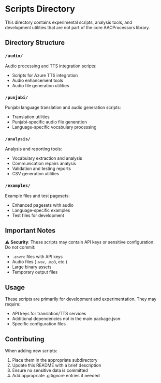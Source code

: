 # Scripts Directory

This directory contains experimental scripts, analysis tools, and development utilities that are not part of the core AACProcessors library.

## Directory Structure

### `/audio/`
Audio processing and TTS integration scripts:
- Scripts for Azure TTS integration
- Audio enhancement tools
- Audio file generation utilities

### `/punjabi/`
Punjabi language translation and audio generation scripts:
- Translation utilities
- Punjabi-specific audio file generation
- Language-specific vocabulary processing

### `/analysis/`
Analysis and reporting tools:
- Vocabulary extraction and analysis
- Communication repairs analysis
- Validation and testing reports
- CSV generation utilities

### `/examples/`
Example files and test pagesets:
- Enhanced pagesets with audio
- Language-specific examples
- Test files for development

## Important Notes

⚠️ **Security**: These scripts may contain API keys or sensitive configuration. Do not commit:
- `.envrc` files with API keys
- Audio files (`.wav`, `.mp3`, etc.)
- Large binary assets
- Temporary output files

## Usage

These scripts are primarily for development and experimentation. They may require:
- API keys for translation/TTS services
- Additional dependencies not in the main package.json
- Specific configuration files


## Contributing

When adding new scripts:
1. Place them in the appropriate subdirectory
2. Update this README with a brief description
3. Ensure no sensitive data is committed
4. Add appropriate .gitignore entries if needed
